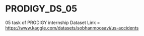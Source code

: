# PRODIGY_DS_05
05 task of PRODIGY internship
Dataset Link = https://www.kaggle.com/datasets/sobhanmoosavi/us-accidents
